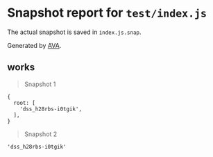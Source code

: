# Snapshot report for `test/index.js`

The actual snapshot is saved in `index.js.snap`.

Generated by [AVA](https://ava.li).

## works

> Snapshot 1

    {
      root: [
        'dss_h28rbs-i0tgik',
      ],
    }

> Snapshot 2

    'dss_h28rbs-i0tgik'
